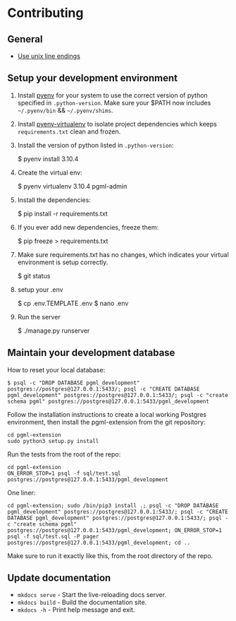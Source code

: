 # Contributing

## General

- [Use unix line endings](https://docs.github.com/en/get-started/getting-started-with-git/configuring-git-to-handle-line-endings)


## Setup your development environment

1) Install [pyenv](https://github.com/pyenv/pyenv) for your system to use the correct version of python specified in `.python-version`. Make sure your $PATH now includes `~/.pyenv/bin` && `~/.pyenv/shims`.

2) Install [pyenv-virtualenv](https://github.com/pyenv/pyenv-virtualenv) to isolate project dependencies which keeps `requirements.txt` clean and frozen. 

3) Install the version of python listed in `.python-version`:

   $ pyenv install 3.10.4

4) Create the virtual env:

   $ pyenv virtualenv 3.10.4 pgml-admin

5) Install the dependencies:

    $ pip install -r requirements.txt

6) If you ever add new dependencies, freeze them:

    $ pip freeze > requirements.txt

7) Make sure requirements.txt has no changes, which indicates your virtual environment is setup correctly.

    $ git status

8) setup your .env

    $ cp .env.TEMPLATE .env
    $ nano .env

9) Run the server

    $ ./manage.py runserver

## Maintain your development database 
How to reset your local database:

    $ psql -c "DROP DATABASE pgml_development" postgres://postgres@127.0.0.1:5433/; psql -c "CREATE DATABASE pgml_development" postgres://postgres@127.0.0.1:5433/; psql -c "create schema pgml" postgres://postgres@127.0.0.1:5433/pgml_development


Follow the installation instructions to create a local working Postgres environment, then install the pgml-extension from the git repository:

```
cd pgml-extension
sudo python3 setup.py install
```

Run the tests from the root of the repo:

```
cd pgml-extension
ON_ERROR_STOP=1 psql -f sql/test.sql postgres://postgres@127.0.0.1:5433/pgml_development
```

One liner:
```
cd pgml-extension; sudo /bin/pip3 install .; psql -c "DROP DATABASE pgml_development" postgres://postgres@127.0.0.1:5433/; psql -c "CREATE DATABASE pgml_development" postgres://postgres@127.0.0.1:5433/; psql -c "create schema pgml" postgres://postgres@127.0.0.1:5433/pgml_development; ON_ERROR_STOP=1 psql -f sql/test.sql -P pager postgres://postgres@127.0.0.1:5433/pgml_development; cd ..
```

Make sure to run it exactly like this, from the root directory of the repo.

## Update documentation

* `mkdocs serve` - Start the live-reloading docs server.
* `mkdocs build` - Build the documentation site.
* `mkdocs -h` - Print help message and exit.
